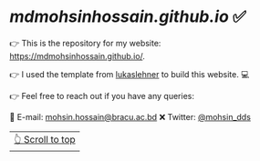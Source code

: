 <a name="top"></a>
# _mdmohsinhossain.github.io_ ✅

👉 This is the repository for my website: https://mdmohsinhossain.github.io/.

👉 I used the template from [lukaslehner](https://lukaslehner.github.io/) to build this website. 💻

👉 Feel free to reach out if you have any queries:

📧 E-mail: [mohsin.hossain@bracu.ac.bd](mailto:mohsin.hossain@bracu.ac.bd) 
❌ Twitter: [@mohsin_dds](https://twitter.com/mohsin_dds)

<div align="right">
<table><td>
<a href="#top">👆 Scroll to top</a>
</td></table>
</div>
